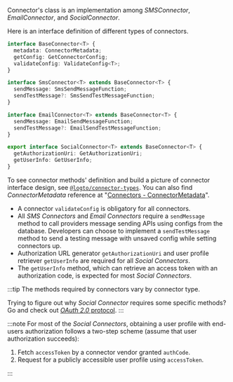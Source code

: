 Connector's class is an implementation among _SMSConnector_, _EmailConnector_, and _SocialConnector_.

Here is an interface definition of different types of connectors.

```typescript
interface BaseConnector<T> {
  metadata: ConnectorMetadata;
  getConfig: GetConnectorConfig;
  validateConfig: ValidateConfig<T>;
}

interface SmsConnector<T> extends BaseConnector<T> {
  sendMessage: SmsSendMessageFunction;
  sendTestMessage?: SmsSendTestMessageFunction;
}

interface EmailConnector<T> extends BaseConnector<T> {
  sendMessage: EmailSendMessageFunction;
  sendTestMessage?: EmailSendTestMessageFunction;
}

export interface SocialConnector<T> extends BaseConnector<T> {
  getAuthorizationUri: GetAuthorizationUri;
  getUserInfo: GetUserInfo;
}
```

To see connector methods' definition and build a picture of connector interface design, see [`@logto/connector-types`](https://github.com/logto-io/logto/blob/master/packages/connector-types/src/index.ts). You can also find _ConnectorMetadata_ reference at "[Connectors - ConnectorMetadata](../../../references/connectors/README.mdx#connectors-local-storage-connectormetadata)".

- A connector `validateConfig` is obligatory for all connectors.
- All _SMS Connectors_ and _Email Connectors_ require a `sendMessage` method to call providers message sending APIs using configs from the database. Developers can choose to implement a `sendTestMessage` method to send a testing message with unsaved config while setting connectors up.
- Authorization URL generator `getAuthorizationUri` and user profile retriever `getUserInfo` are required for all _Social Connectors_.
- The `getUserInfo` method, which can retrieve an access token with an authorization code, is expected for most _Social Connectors_.

:::tip
The methods required by connectors vary by connector type.

Trying to figure out why _Social Connector_ requires some specific methods?<br/>
Go and check out [_OAuth 2.0_ protocol](https://oauth.net/2/).
:::

:::note
For most of the _Social Connectors_, obtaining a user profile with end-users authorization follows a two-step scheme (assume that user authorization succeeds):

1. Fetch `accessToken` by a connector vendor granted `authCode`.
2. Request for a publicly accessible user profile using `accessToken`.

:::
